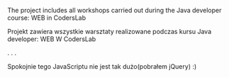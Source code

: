 
The project includes all workshops carried out during the Java developer course: WEB in CodersLab

Projekt zawiera wszystkie warsztaty realizowane podczas kursu Java developer: WEB W CodersLab

.
.
.

Spokojnie tego JavaScriptu nie jest tak dużo(pobrałem jQuery) :)
